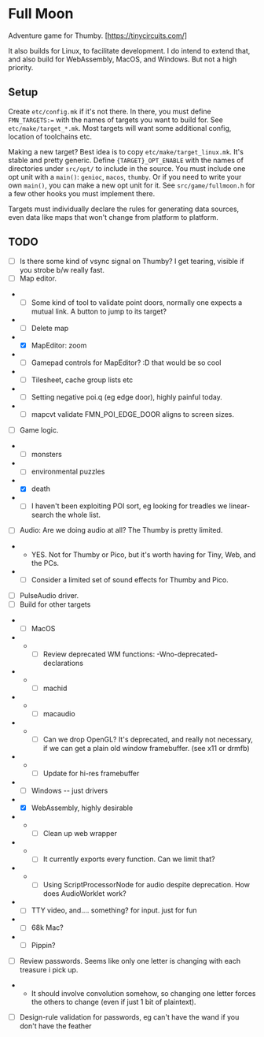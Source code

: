 # Full Moon

Adventure game for Thumby. [https://tinycircuits.com/]

It also builds for Linux, to facilitate development.
I do intend to extend that, and also build for WebAssembly, MacOS, and Windows.
But not a high priority.

## Setup

Create `etc/config.mk` if it's not there.
In there, you must define `FMN_TARGETS:=` with the names of targets you want to build for.
See `etc/make/target_*.mk`.
Most targets will want some additional config, location of toolchains etc.

Making a new target? Best idea is to copy `etc/make/target_linux.mk`.
It's stable and pretty generic.
Define `{TARGET}_OPT_ENABLE` with the names of directories under `src/opt/` to include in the source.
You must include one opt unit with a `main()`: `genioc`, `macos`, `thumby`.
Or if you need to write your own `main()`, you can make a new opt unit for it.
See `src/game/fullmoon.h` for a few other hooks you must implement there.

Targets must individually declare the rules for generating data sources, even data like maps that won't change from platform to platform.

## TODO

- [ ] Is there some kind of vsync signal on Thumby? I get tearing, visible if you strobe b/w really fast.
- [ ] Map editor.
- - [ ] Some kind of tool to validate point doors, normally one expects a mutual link. A button to jump to its target?
- - [ ] Delete map
- - [x] MapEditor: zoom
- - [ ] Gamepad controls for MapEditor? :D that would be so cool
- - [ ] Tilesheet, cache group lists etc
- - [ ] Setting negative poi.q (eg edge door), highly painful today.
- - [ ] mapcvt validate FMN_POI_EDGE_DOOR aligns to screen sizes.
- [ ] Game logic.
- - [ ] monsters
- - [ ] environmental puzzles
- - [x] death
- - [ ] I haven't been exploiting POI sort, eg looking for treadles we linear-search the whole list.
- [ ] Audio: Are we doing audio at all? The Thumby is pretty limited.
- - YES. Not for Thumby or Pico, but it's worth having for Tiny, Web, and the PCs.
- - [ ] Consider a limited set of sound effects for Thumby and Pico.
- [ ] PulseAudio driver.
- [ ] Build for other targets
- - [ ] MacOS
- - - [ ] Review deprecated WM functions: -Wno-deprecated-declarations
- - - [ ] machid
- - - [ ] macaudio
- - - [ ] Can we drop OpenGL? It's deprecated, and really not necessary, if we can get a plain old window framebuffer. (see x11 or drmfb)
- - - [ ] Update for hi-res framebuffer
- - [ ] Windows -- just drivers
- - [x] WebAssembly, highly desirable
- - - [ ] Clean up web wrapper
- - - [ ] It currently exports every function. Can we limit that?
- - - [ ] Using ScriptProcessorNode for audio despite deprecation. How does AudioWorklet work?
- - [ ] TTY video, and.... something? for input. just for fun
- - [ ] 68k Mac?
- - [ ] Pippin?
- [ ] Review passwords. Seems like only one letter is changing with each treasure i pick up.
- - It should involve convolution somehow, so changing one letter forces the others to change (even if just 1 bit of plaintext).
- [ ] Design-rule validation for passwords, eg can't have the wand if you don't have the feather
